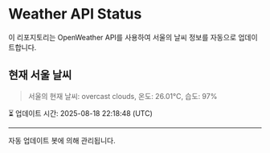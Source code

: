 
# Weather API Status

이 리포지토리는 OpenWeather API를 사용하여 서울의 날씨 정보를 자동으로 업데이트합니다.

## 현재 서울 날씨
> 서울의 현재 날씨: overcast clouds, 온도: 26.01°C, 습도: 97%

⏳ 업데이트 시간: 2025-08-18 22:18:48 (UTC)

---
자동 업데이트 봇에 의해 관리됩니다.
